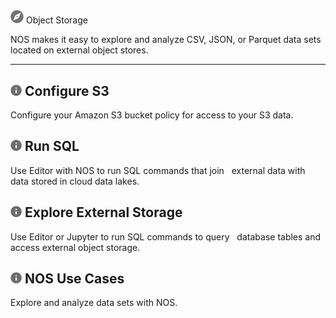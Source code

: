 # 
![../Images/object-icn-storage.png](../Images/object-icn-storage.png) Object Storage

NOS makes it easy to explore and analyze CSV, JSON, or Parquet data sets located on external object stores. 

- - -

## ![../Images/cov-icn-ovw_toc.png](../Images/cov-icn-ovw_toc.png) Configure S3

Configure your Amazon S3 bucket policy for access to your S3 data.
    
## ![../Images/cov-icn-ovw_toc.png](../Images/cov-icn-ovw_toc.png) Run SQL

Use Editor with NOS to run SQL commands that join   external data with data stored in cloud data lakes.
  
## ![../Images/cov-icn-ovw_toc.png](../Images/cov-icn-ovw_toc.png) Explore External Storage

Use Editor or Jupyter to run SQL commands to query   database tables and access external object storage.

## ![../Images/cov-icn-ovw_toc.png](../Images/cov-icn-ovw_toc.png) NOS Use Cases

Explore and analyze data sets with NOS.